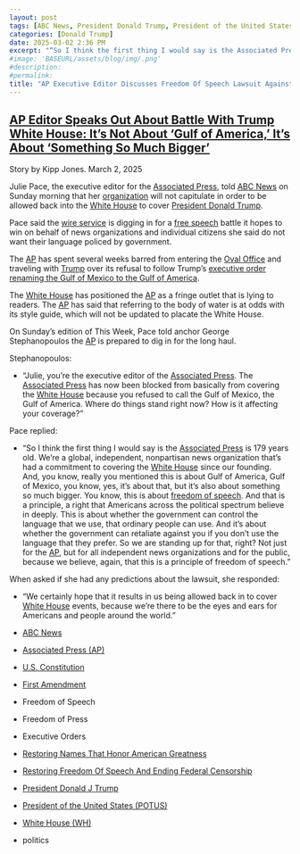 ```yaml
---
layout: post
tags: [ABC News, President Donald Trump, President of the United States (POTUS), White House (WH), Associated Press (AP), U.S. Constitution, First Amendment, Freedom of Speech, Freedom of Press, Executive Orders, Restoring Names That Honor American Greatness, Restoring Freedom Of Speech And Ending Federal Censorship, President Donald J Trump, politics]
categories: [Donald Trump]
date: 2025-03-02 2:36 PM
excerpt: "“So I think the first thing I would say is the Associated Press is 179 years old. We’re a global, independent, nonpartisan news organization that’s had a commitment to covering the White House since our founding. And, you know, really you mentioned this is about Gulf of America, Gulf of Mexico, you know, yes, it’s about that, but it’s also about something so much bigger. You know, this is about freedom of speech. And that is a principle, a right that Americans across the political spectrum believe in deeply. This is about whether the government can control the language that we use, that ordinary people can use. And it’s about whether the government can retaliate against you if you don’t use the language that they prefer. So we are standing up for that, right? Not just for the AP, but for all independent news organizations and for the public, because we believe, again, that this is a principle of freedom of speech.” – Julie Pace, executive editor Associated Press (AP)"
#image: 'BASEURL/assets/blog/img/.png'
#description:
#permalink:
title: "AP Executive Editor Discusses Freedom Of Speech Lawsuit Against White House With ABC News"
---
```



## [AP Editor Speaks Out About Battle With Trump White House: It’s Not About ‘Gulf of America,’ It’s About ‘Something So Much Bigger’](https://www.mediaite.com/tv/ap-editor-speaks-out-about-battle-with-trump-white-house-its-not-about-gulf-of-america-its-about-something-so-much-bigger/)

Story by Kipp Jones. March 2, 2025

Julie Pace, the executive editor for the [Associated Press](https://apnews.com/), told [ABC News](https://abcnews.go.com/) on Sunday morning that her [organization](https://apnews.com/) will not capitulate in order to be allowed back into the [White House](https://www.whitehouse.gov/) to cover [President Donald Trump](https://www.whitehouse.gov/administration/donald-j-trump/).

Pace said the [wire service](https://apnews.com/) is digging in for a [free speech](https://constitution.congress.gov/constitution/amendment-1/) battle it hopes to win on behalf of news organizations and individual citizens she said do not want their language policed by government.

The [AP](https://apnews.com/) has spent several weeks barred from entering the [Oval Office](https://www.whitehouse.gov/) and traveling with [Trump](https://www.whitehouse.gov/administration/donald-j-trump/) over its refusal to follow Trump’s [executive order renaming the Gulf of Mexico to the Gulf of America](https://www.whitehouse.gov/presidential-actions/2025/01/restoring-names-that-honor-american-greatness/).

The [White House](https://www.whitehouse.gov/) has positioned the [AP](https://apnews.com/) as a fringe outlet that is lying to readers. The [AP](https://apnews.com/) has said that referring to the body of water is at odds with its style guide, which will not be updated to placate the White House.

On Sunday’s edition of This Week, Pace told anchor George Stephanopoulos the [AP](https://apnews.com/) is prepared to dig in for the long haul.

Stephanopoulos:

- “Julie, you’re the executive editor of the [Associated Press](https://apnews.com/). The [Associated Press](https://apnews.com/) has now been blocked from basically from covering the [White House](https://www.whitehouse.gov/) because you refused to call the Gulf of Mexico, the Gulf of America. Where do things stand right now? How is it affecting your coverage?”

Pace replied:

- “So I think the first thing I would say is the [Associated Press](https://apnews.com/) is 179 years old. We’re a global, independent, nonpartisan news organization that’s had a commitment to covering the [White House](https://www.whitehouse.gov/) since our founding. And, you know, really you mentioned this is about Gulf of America, Gulf of Mexico, you know, yes, it’s about that, but it’s also about something so much bigger. You know, this is about [freedom of speech](https://constitution.congress.gov/constitution/amendment-1/). And that is a principle, a right that Americans across the political spectrum believe in deeply. This is about whether the government can control the language that we use, that ordinary people can use. And it’s about whether the government can retaliate against you if you don’t use the language that they prefer. So we are standing up for that, right? Not just for the [AP](https://apnews.com/), but for all independent news organizations and for the public, because we believe, again, that this is a principle of freedom of speech.”

When asked if she had any predictions about the lawsuit, she responded:

- “We certainly hope that it results in us being allowed back in to cover [White House](https://www.whitehouse.gov/) events, because we’re there to be the eyes and ears for Americans and people around the world.”

- [ABC News](https://abcnews.go.com/)
- [Associated Press (AP)](https://apnews.com/)
- [U.S. Constitution](https://constitution.congress.gov/constitution/)
- [First Amendment](https://constitution.congress.gov/constitution/amendment-1/)
- Freedom of Speech
- Freedom of Press 
- Executive Orders
- [Restoring Names That Honor American Greatness](https://www.whitehouse.gov/presidential-actions/2025/01/restoring-names-that-honor-american-greatness/)
- [Restoring Freedom Of Speech And Ending Federal Censorship](https://www.whitehouse.gov/presidential-actions/2025/01/restoring-freedom-of-speech-and-ending-federal-censorship/)
- [President Donald J Trump](https://www.whitehouse.gov/administration/donald-j-trump/)
- [President of the United States (POTUS)](https://www.whitehouse.gov/)
- [White House (WH)](https://www.whitehouse.gov/)
- politics
